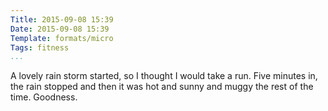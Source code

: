 ```yaml
---
Title: 2015-09-08 15:39
Date: 2015-09-08 15:39
Template: formats/micro
Tags: fitness
...
```


A lovely rain storm started, so I thought I would take a run. Five minutes in,
the rain stopped and then it was hot and sunny and muggy the rest of the time.
Goodness.
